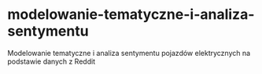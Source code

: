 # modelowanie-tematyczne-i-analiza-sentymentu
Modelowanie tematyczne i analiza sentymentu pojazdów elektrycznych na podstawie danych z Reddit
